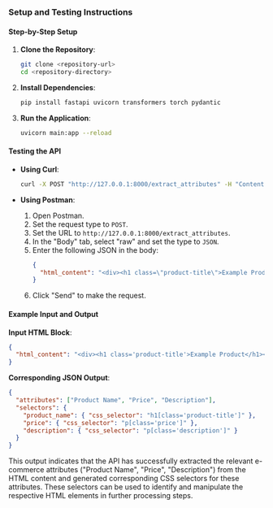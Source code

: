 ### Setup and Testing Instructions

#### Step-by-Step Setup

1. **Clone the Repository**:

   ```sh
   git clone <repository-url>
   cd <repository-directory>
   ```

2. **Install Dependencies**:

   ```sh
   pip install fastapi uvicorn transformers torch pydantic
   ```

3. **Run the Application**:
   ```sh
   uvicorn main:app --reload
   ```

#### Testing the API

- **Using Curl**:

  ```sh
  curl -X POST "http://127.0.0.1:8000/extract_attributes" -H "Content-Type: application/json" -d '{"html_content": "<div><h1 class=\"product-title\">Example Product</h1><p class=\"price\">$19.99</p><p class=\"description\">This is a great product.</p></div>"}'
  ```

- **Using Postman**:
  1. Open Postman.
  2. Set the request type to `POST`.
  3. Set the URL to `http://127.0.0.1:8000/extract_attributes`.
  4. In the "Body" tab, select "raw" and set the type to `JSON`.
  5. Enter the following JSON in the body:
     ```json
     {
       "html_content": "<div><h1 class=\"product-title\">Example Product</h1><p class=\"price\">$19.99</p><p class=\"description\">This is a great product.</p></div>"
     }
     ```
  6. Click "Send" to make the request.

#### Example Input and Output

**Input HTML Block**:

```json
{
  "html_content": "<div><h1 class='product-title'>Example Product</h1><p class='price'>$19.99</p><p class='description'>This is a great product.</p></div>"
}
```

**Corresponding JSON Output**:

```json
{
  "attributes": ["Product Name", "Price", "Description"],
  "selectors": {
    "product_name": { "css_selector": "h1[class='product-title']" },
    "price": { "css_selector": "p[class='price']" },
    "description": { "css_selector": "p[class='description']" }
  }
}
```

This output indicates that the API has successfully extracted the relevant e-commerce attributes ("Product Name", "Price", "Description") from the HTML content and generated corresponding CSS selectors for these attributes. These selectors can be used to identify and manipulate the respective HTML elements in further processing steps.
